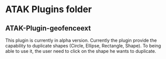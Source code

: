# ATAK Plugins folder 
## ATAK-Plugin-geofenceext
This plugin is currently in alpha version. Currently the plugin provide the capability to duplicate shapes (Circle, Ellipse, Rectangle, Shape). To being able to use it, the user need to click on the shape he wants to duplicate.
